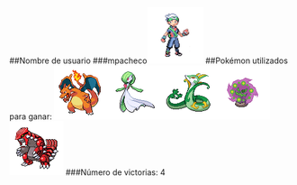 ##Nombre de usuario
###mpacheco![alt text](../images/challenger.png)
##Pokémon utilizados para ganar:
![alt text](../images/charizard.png)![alt text](../images/gardevoir.png)![alt text](../images/serperior.png)![alt text](../images/spiritomb.png)![alt text](../images/groudon.png)
###Número de victorias: 4